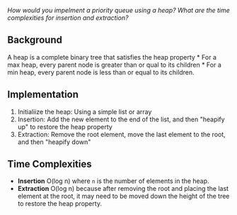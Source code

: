 _How would you impelment a priority queue using a heap? What are the time complexities for insertion and extraction?_

## Background
A heap is a complete binary tree that satisfies the heap property
    * For a max heap, every parent node is greater than or qual to its children
    * For a min heap, every parent node is less than or equal to its children.

## Implementation
1. Initialiize the heap: Using a simple list or array
2. Insertion: Add the new element to the end of the list, and then "heapify up" to restore the heap property
3. Extraction: Remove the root element, move the last element to the root, and then "heapify down"

## Time Complexities
* **Insertion** O(log n) where `n` is the number of elements in the heap.
* **Extraction** O(log n) because after removing the root and placing the last element at the root, it may need to be moved down the height of the tree to restore the heap property.